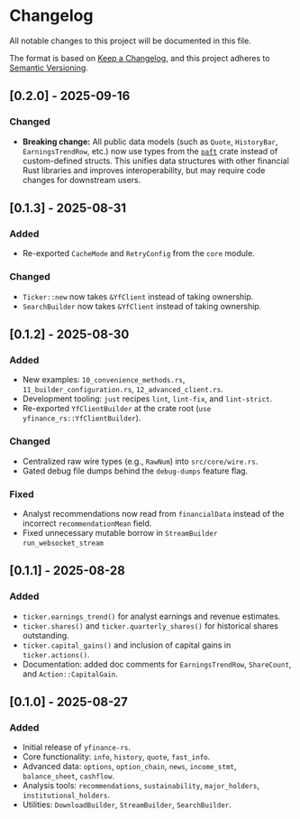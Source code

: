 # Changelog

All notable changes to this project will be documented in this file.

The format is based on [Keep a Changelog](https://keepachangelog.com/en/1.0.0/), and this project adheres to [Semantic Versioning](https://semver.org/spec/v2.0.0.html).

## [0.2.0] - 2025-09-16

### Changed

- **Breaking change:** All public data models (such as `Quote`, `HistoryBar`, `EarningsTrendRow`, etc.) now use types from the [`paft`](https://crates.io/crates/paft) crate instead of custom-defined structs. This unifies data structures with other financial Rust libraries and improves interoperability, but may require code changes for downstream users.

## [0.1.3] - 2025-08-31

### Added
- Re-exported `CacheMode` and `RetryConfig` from the `core` module.

### Changed
- `Ticker::new` now takes `&YfClient` instead of taking ownership.
- `SearchBuilder` now takes `&YfClient` instead of taking ownership.

## [0.1.2] - 2025-08-30

### Added
- New examples: `10_convenience_methods.rs`, `11_builder_configuration.rs`, `12_advanced_client.rs`.
- Development tooling: `just` recipes `lint`, `lint-fix`, and `lint-strict`.
- Re-exported `YfClientBuilder` at the crate root (`use yfinance_rs::YfClientBuilder`).

### Changed
- Centralized raw wire types (e.g., `RawNum`) into `src/core/wire.rs`.
- Gated debug file dumps behind the `debug-dumps` feature flag.

### Fixed
- Analyst recommendations now read from `financialData` instead of the incorrect `recommendationMean` field.
- Fixed unnecessary mutable borrow in `StreamBuilder` `run_websocket_stream`

## [0.1.1] - 2025-08-28

### Added
- `ticker.earnings_trend()` for analyst earnings and revenue estimates.
- `ticker.shares()` and `ticker.quarterly_shares()` for historical shares outstanding.
- `ticker.capital_gains()` and inclusion of capital gains in `ticker.actions()`.
- Documentation: added doc comments for `EarningsTrendRow`, `ShareCount`, and `Action::CapitalGain`.

## [0.1.0] - 2025-08-27

### Added
- Initial release of `yfinance-rs`.
- Core functionality: `info`, `history`, `quote`, `fast_info`.
- Advanced data: `options`, `option_chain`, `news`, `income_stmt`, `balance_sheet`, `cashflow`.
- Analysis tools: `recommendations`, `sustainability`, `major_holders`, `institutional_holders`.
- Utilities: `DownloadBuilder`, `StreamBuilder`, `SearchBuilder`.
